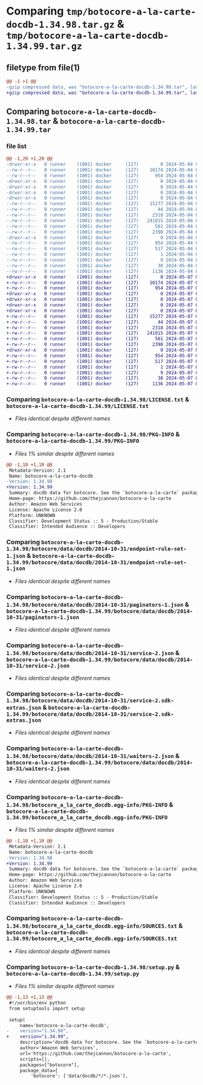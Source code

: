 # Comparing `tmp/botocore-a-la-carte-docdb-1.34.98.tar.gz` & `tmp/botocore-a-la-carte-docdb-1.34.99.tar.gz`

## filetype from file(1)

```diff
@@ -1 +1 @@
-gzip compressed data, was "botocore-a-la-carte-docdb-1.34.98.tar", last modified: Sat May  4 01:01:27 2024, max compression
+gzip compressed data, was "botocore-a-la-carte-docdb-1.34.99.tar", last modified: Tue May  7 01:02:29 2024, max compression
```

## Comparing `botocore-a-la-carte-docdb-1.34.98.tar` & `botocore-a-la-carte-docdb-1.34.99.tar`

### file list

```diff
@@ -1,20 +1,20 @@
-drwxr-xr-x   0 runner    (1001) docker     (127)        0 2024-05-04 01:01:27.710148 botocore-a-la-carte-docdb-1.34.98/
--rw-r--r--   0 runner    (1001) docker     (127)    10174 2024-05-04 01:01:27.000000 botocore-a-la-carte-docdb-1.34.98/LICENSE.txt
--rw-r--r--   0 runner    (1001) docker     (127)      954 2024-05-04 01:01:27.710148 botocore-a-la-carte-docdb-1.34.98/PKG-INFO
-drwxr-xr-x   0 runner    (1001) docker     (127)        0 2024-05-04 01:01:27.710148 botocore-a-la-carte-docdb-1.34.98/botocore/
-drwxr-xr-x   0 runner    (1001) docker     (127)        0 2024-05-04 01:01:27.710148 botocore-a-la-carte-docdb-1.34.98/botocore/data/
-drwxr-xr-x   0 runner    (1001) docker     (127)        0 2024-05-04 01:01:27.710148 botocore-a-la-carte-docdb-1.34.98/botocore/data/docdb/
-drwxr-xr-x   0 runner    (1001) docker     (127)        0 2024-05-04 01:01:27.710148 botocore-a-la-carte-docdb-1.34.98/botocore/data/docdb/2014-10-31/
--rw-r--r--   0 runner    (1001) docker     (127)    15277 2024-05-04 01:01:11.000000 botocore-a-la-carte-docdb-1.34.98/botocore/data/docdb/2014-10-31/endpoint-rule-set-1.json
--rw-r--r--   0 runner    (1001) docker     (127)       44 2024-05-04 01:01:11.000000 botocore-a-la-carte-docdb-1.34.98/botocore/data/docdb/2014-10-31/examples-1.json
--rw-r--r--   0 runner    (1001) docker     (127)     2318 2024-05-04 01:01:11.000000 botocore-a-la-carte-docdb-1.34.98/botocore/data/docdb/2014-10-31/paginators-1.json
--rw-r--r--   0 runner    (1001) docker     (127)   241015 2024-05-04 01:01:11.000000 botocore-a-la-carte-docdb-1.34.98/botocore/data/docdb/2014-10-31/service-2.json
--rw-r--r--   0 runner    (1001) docker     (127)      561 2024-05-04 01:01:11.000000 botocore-a-la-carte-docdb-1.34.98/botocore/data/docdb/2014-10-31/service-2.sdk-extras.json
--rw-r--r--   0 runner    (1001) docker     (127)     2398 2024-05-04 01:01:11.000000 botocore-a-la-carte-docdb-1.34.98/botocore/data/docdb/2014-10-31/waiters-2.json
-drwxr-xr-x   0 runner    (1001) docker     (127)        0 2024-05-04 01:01:27.710148 botocore-a-la-carte-docdb-1.34.98/botocore_a_la_carte_docdb.egg-info/
--rw-r--r--   0 runner    (1001) docker     (127)      954 2024-05-04 01:01:27.000000 botocore-a-la-carte-docdb-1.34.98/botocore_a_la_carte_docdb.egg-info/PKG-INFO
--rw-r--r--   0 runner    (1001) docker     (127)      517 2024-05-04 01:01:27.000000 botocore-a-la-carte-docdb-1.34.98/botocore_a_la_carte_docdb.egg-info/SOURCES.txt
--rw-r--r--   0 runner    (1001) docker     (127)        1 2024-05-04 01:01:27.000000 botocore-a-la-carte-docdb-1.34.98/botocore_a_la_carte_docdb.egg-info/dependency_links.txt
--rw-r--r--   0 runner    (1001) docker     (127)        9 2024-05-04 01:01:27.000000 botocore-a-la-carte-docdb-1.34.98/botocore_a_la_carte_docdb.egg-info/top_level.txt
--rw-r--r--   0 runner    (1001) docker     (127)       38 2024-05-04 01:01:27.710148 botocore-a-la-carte-docdb-1.34.98/setup.cfg
--rw-r--r--   0 runner    (1001) docker     (127)     1136 2024-05-04 01:01:27.000000 botocore-a-la-carte-docdb-1.34.98/setup.py
+drwxr-xr-x   0 runner    (1001) docker     (127)        0 2024-05-07 01:02:29.676097 botocore-a-la-carte-docdb-1.34.99/
+-rw-r--r--   0 runner    (1001) docker     (127)    10174 2024-05-07 01:02:29.000000 botocore-a-la-carte-docdb-1.34.99/LICENSE.txt
+-rw-r--r--   0 runner    (1001) docker     (127)      954 2024-05-07 01:02:29.676097 botocore-a-la-carte-docdb-1.34.99/PKG-INFO
+drwxr-xr-x   0 runner    (1001) docker     (127)        0 2024-05-07 01:02:29.676097 botocore-a-la-carte-docdb-1.34.99/botocore/
+drwxr-xr-x   0 runner    (1001) docker     (127)        0 2024-05-07 01:02:29.676097 botocore-a-la-carte-docdb-1.34.99/botocore/data/
+drwxr-xr-x   0 runner    (1001) docker     (127)        0 2024-05-07 01:02:29.676097 botocore-a-la-carte-docdb-1.34.99/botocore/data/docdb/
+drwxr-xr-x   0 runner    (1001) docker     (127)        0 2024-05-07 01:02:29.676097 botocore-a-la-carte-docdb-1.34.99/botocore/data/docdb/2014-10-31/
+-rw-r--r--   0 runner    (1001) docker     (127)    15277 2024-05-07 01:02:10.000000 botocore-a-la-carte-docdb-1.34.99/botocore/data/docdb/2014-10-31/endpoint-rule-set-1.json
+-rw-r--r--   0 runner    (1001) docker     (127)       44 2024-05-07 01:02:10.000000 botocore-a-la-carte-docdb-1.34.99/botocore/data/docdb/2014-10-31/examples-1.json
+-rw-r--r--   0 runner    (1001) docker     (127)     2318 2024-05-07 01:02:10.000000 botocore-a-la-carte-docdb-1.34.99/botocore/data/docdb/2014-10-31/paginators-1.json
+-rw-r--r--   0 runner    (1001) docker     (127)   241015 2024-05-07 01:02:10.000000 botocore-a-la-carte-docdb-1.34.99/botocore/data/docdb/2014-10-31/service-2.json
+-rw-r--r--   0 runner    (1001) docker     (127)      561 2024-05-07 01:02:10.000000 botocore-a-la-carte-docdb-1.34.99/botocore/data/docdb/2014-10-31/service-2.sdk-extras.json
+-rw-r--r--   0 runner    (1001) docker     (127)     2398 2024-05-07 01:02:10.000000 botocore-a-la-carte-docdb-1.34.99/botocore/data/docdb/2014-10-31/waiters-2.json
+drwxr-xr-x   0 runner    (1001) docker     (127)        0 2024-05-07 01:02:29.676097 botocore-a-la-carte-docdb-1.34.99/botocore_a_la_carte_docdb.egg-info/
+-rw-r--r--   0 runner    (1001) docker     (127)      954 2024-05-07 01:02:29.000000 botocore-a-la-carte-docdb-1.34.99/botocore_a_la_carte_docdb.egg-info/PKG-INFO
+-rw-r--r--   0 runner    (1001) docker     (127)      517 2024-05-07 01:02:29.000000 botocore-a-la-carte-docdb-1.34.99/botocore_a_la_carte_docdb.egg-info/SOURCES.txt
+-rw-r--r--   0 runner    (1001) docker     (127)        1 2024-05-07 01:02:29.000000 botocore-a-la-carte-docdb-1.34.99/botocore_a_la_carte_docdb.egg-info/dependency_links.txt
+-rw-r--r--   0 runner    (1001) docker     (127)        9 2024-05-07 01:02:29.000000 botocore-a-la-carte-docdb-1.34.99/botocore_a_la_carte_docdb.egg-info/top_level.txt
+-rw-r--r--   0 runner    (1001) docker     (127)       38 2024-05-07 01:02:29.676097 botocore-a-la-carte-docdb-1.34.99/setup.cfg
+-rw-r--r--   0 runner    (1001) docker     (127)     1136 2024-05-07 01:02:29.000000 botocore-a-la-carte-docdb-1.34.99/setup.py
```

### Comparing `botocore-a-la-carte-docdb-1.34.98/LICENSE.txt` & `botocore-a-la-carte-docdb-1.34.99/LICENSE.txt`

 * *Files identical despite different names*

### Comparing `botocore-a-la-carte-docdb-1.34.98/PKG-INFO` & `botocore-a-la-carte-docdb-1.34.99/PKG-INFO`

 * *Files 1% similar despite different names*

```diff
@@ -1,10 +1,10 @@
 Metadata-Version: 2.1
 Name: botocore-a-la-carte-docdb
-Version: 1.34.98
+Version: 1.34.99
 Summary: docdb data for botocore. See the `botocore-a-la-carte` package for more info.
 Home-page: https://github.com/thejcannon/botocore-a-la-carte
 Author: Amazon Web Services
 License: Apache License 2.0
 Platform: UNKNOWN
 Classifier: Development Status :: 5 - Production/Stable
 Classifier: Intended Audience :: Developers
```

### Comparing `botocore-a-la-carte-docdb-1.34.98/botocore/data/docdb/2014-10-31/endpoint-rule-set-1.json` & `botocore-a-la-carte-docdb-1.34.99/botocore/data/docdb/2014-10-31/endpoint-rule-set-1.json`

 * *Files identical despite different names*

### Comparing `botocore-a-la-carte-docdb-1.34.98/botocore/data/docdb/2014-10-31/paginators-1.json` & `botocore-a-la-carte-docdb-1.34.99/botocore/data/docdb/2014-10-31/paginators-1.json`

 * *Files identical despite different names*

### Comparing `botocore-a-la-carte-docdb-1.34.98/botocore/data/docdb/2014-10-31/service-2.json` & `botocore-a-la-carte-docdb-1.34.99/botocore/data/docdb/2014-10-31/service-2.json`

 * *Files identical despite different names*

### Comparing `botocore-a-la-carte-docdb-1.34.98/botocore/data/docdb/2014-10-31/service-2.sdk-extras.json` & `botocore-a-la-carte-docdb-1.34.99/botocore/data/docdb/2014-10-31/service-2.sdk-extras.json`

 * *Files identical despite different names*

### Comparing `botocore-a-la-carte-docdb-1.34.98/botocore/data/docdb/2014-10-31/waiters-2.json` & `botocore-a-la-carte-docdb-1.34.99/botocore/data/docdb/2014-10-31/waiters-2.json`

 * *Files identical despite different names*

### Comparing `botocore-a-la-carte-docdb-1.34.98/botocore_a_la_carte_docdb.egg-info/PKG-INFO` & `botocore-a-la-carte-docdb-1.34.99/botocore_a_la_carte_docdb.egg-info/PKG-INFO`

 * *Files 1% similar despite different names*

```diff
@@ -1,10 +1,10 @@
 Metadata-Version: 2.1
 Name: botocore-a-la-carte-docdb
-Version: 1.34.98
+Version: 1.34.99
 Summary: docdb data for botocore. See the `botocore-a-la-carte` package for more info.
 Home-page: https://github.com/thejcannon/botocore-a-la-carte
 Author: Amazon Web Services
 License: Apache License 2.0
 Platform: UNKNOWN
 Classifier: Development Status :: 5 - Production/Stable
 Classifier: Intended Audience :: Developers
```

### Comparing `botocore-a-la-carte-docdb-1.34.98/botocore_a_la_carte_docdb.egg-info/SOURCES.txt` & `botocore-a-la-carte-docdb-1.34.99/botocore_a_la_carte_docdb.egg-info/SOURCES.txt`

 * *Files identical despite different names*

### Comparing `botocore-a-la-carte-docdb-1.34.98/setup.py` & `botocore-a-la-carte-docdb-1.34.99/setup.py`

 * *Files 1% similar despite different names*

```diff
@@ -1,13 +1,13 @@
 #!/usr/bin/env python
 from setuptools import setup
 
 setup(
     name='botocore-a-la-carte-docdb',
-    version="1.34.98",
+    version="1.34.99",
     description='docdb data for botocore. See the `botocore-a-la-carte` package for more info.',
     author='Amazon Web Services',
     url='https://github.com/thejcannon/botocore-a-la-carte',
     scripts=[],
     packages=["botocore"],
     package_data={
         'botocore': ['data/docdb/*/*.json'],
```

